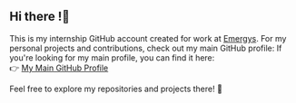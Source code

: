 ## Hi there !👋

This is my internship GitHub account created for work at [Emergys](https://ellicium.com/).
For my personal projects and contributions, check out my main GitHub profile:
If you're looking for my main profile, you can find it here:  
👉 [My Main GitHub Profile](https://github.com/Jain-nikhilkumar)

Feel free to explore my repositories and projects there! 🚀

